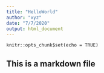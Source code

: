 ```yaml
---
title: "HelloWorld"
author: "xyz"
date: "7/7/2020"
output: html_document
---
```


```{r setup, include=FALSE}
knitr::opts_chunk$set(echo = TRUE)
```

## This is a markdown file